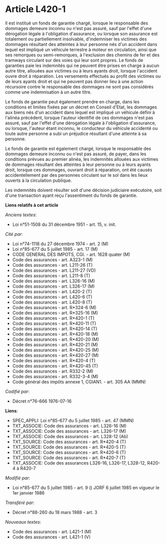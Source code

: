 # Article L420-1

Il est institué un fonds de garantie chargé, lorsque le responsable des dommages demeure inconnu ou n'est pas assuré, sauf
par l'effet d'une dérogation légale à l'obligation d'assurance, ou lorsque son assurance est totalement ou partiellement
insolvable, d'indemniser les victimes des dommages résultant des atteintes à leur personne nés d'un accident dans lequel est
impliqué un véhicule terrestre à moteur en circulation, ainsi que ses remorques ou semi-remorques, à l'exclusion des chemins
de fer et des tramways circulant sur des voies qui leur sont propres. Le fonds de garanties paie les indemnités qui ne
peuvent être prises en charge à aucun autre titre, allouées aux victimes ou à leurs ayants droit, lorsque l'accident ouvre
droit à réparation. Les versements effectués au profit des victimes ou de leurs ayants droit et qui ne peuvent pas donner
lieu à une action récursoire contre le responsable des dommages ne sont pas considérés comme une indemnisation à un autre
titre.

Le fonds de garantie peut également prendre en charge, dans les conditions et limites fixées par un décret en Conseil d'Etat,
les dommages aux biens nés d'un accident dans lequel est impliqué un véhicule défini à l'alinéa précédent, lorsque l'auteur
identifié de ces dommages n'est pas assuré, sauf par l'effet d'une dérogation légale à l'obligation d'assurance, ou lorsque,
l'auteur étant inconnu, le conducteur du véhicule accidenté ou toute autre personne a subi un préjudice résultant d'une
atteinte à sa personne.

Le fonds de garantie est également chargé, lorsque le responsable des dommages demeure inconnu ou n'est pas assuré, de payer,
dans les conditions prévues au premier alinéa, les indemnités allouées aux victimes de dommages résultant des atteintes à
leur personne ou à leurs ayants droit, lorsque ces dommages, ouvrant droit à réparation, ont été causés accidentellement par
des personnes circulant sur le sol dans les lieux ouverts à la circulation publique.

Les indemnités doivent résulter soit d'une décision judiciaire exécutoire, soit d'une transaction ayant reçu l'assentiment du
fonds de garantie.

**Liens relatifs à cet article**

_Anciens textes_:

  - Loi n°51-1508 du 31 décembre 1951 - art. 15, v. init.

_Cité par_:

  - Loi n°74-1118 du 27 décembre 1974 - art. 2 (M)
  - Loi n°85-677 du 5 juillet 1985 - art. 17 (M)
  - CODE GENERAL DES IMPOTS, CGI. - art. 1628 quater (M)
  - Code des assurances - art. A323-1 (M)
  - Code des assurances - art. L211-26 (T)
  - Code des assurances - art. L211-27 (VD)
  - Code des assurances - art. L211-8 (T)
  - Code des assurances - art. L326-16 (M)
  - Code des assurances - art. L326-17 (M)
  - Code des assurances - art. L420-2 (T)
  - Code des assurances - art. L420-6 (T)
  - Code des assurances - art. L420-8 (T)
  - Code des assurances - art. R*324-6 (M)
  - Code des assurances - art. R*325-16 (M)
  - Code des assurances - art. R*420-1 (T)
  - Code des assurances - art. R*420-11 (T)
  - Code des assurances - art. R*420-14 (T)
  - Code des assurances - art. R*420-18 (M)
  - Code des assurances - art. R*420-20 (M)
  - Code des assurances - art. R*420-21 (M)
  - Code des assurances - art. R*420-25 (M)
  - Code des assurances - art. R*420-27 (M)
  - Code des assurances - art. R*420-4 (T)
  - Code des assurances - art. R*420-45 (T)
  - Code des assurances - art. R332-2 (M)
  - Code des assurances - art. R332-3-4 (M)
  - Code général des impôts annexe 1, CGIAN1. - art. 305 AA (MMN)

_Codifié par_:

  - Décret n°76-666 1976-07-16

**Liens**:

  - SPEC_APPLI: Loi n°85-677 du 5 juillet 1985 - art. 47 (MMN)
  - TXT_ASSOCIE: Code des assurances - art. L326-16 (M)
  - TXT_ASSOCIE: Code des assurances - art. L326-17 (M)
  - TXT_ASSOCIE: Code des assurances - art. L328-12 (Ab)
  - TXT_SOURCE: Code des assurances - art. R*420-4 (T)
  - TXT_SOURCE: Code des assurances - art. R*420-5 (T)
  - TXT_SOURCE: Code des assurances - art. R*420-6 (T)
  - TXT_SOURCE: Code des assurances - art. R*420-7 (T)
  - TXT_ASSOCIE: Code des assurances L326-16, L326-17, L328-12, R420-4 à R420-7

_Modifié par_:

  - Loi n°85-677 du 5 juillet 1985 - art. 9 () JORF 6 juillet 1985 en vigueur le 1er janvier 1986

_Transféré par_:

  - Décret n°88-260 du 18 mars 1988 - art. 3

_Nouveaux textes_:

  - Code des assurances - art. L421-1 (M)
  - Code des assurances - art. L421-1 (V)
